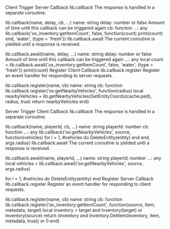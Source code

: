 Client
Trigger Server Callback
lib.callback
The response is handled in a separate coroutine.

lib.callback(name, delay, cb, ...)
name: string
delay: number or false
Amount of time until this callback can be triggered again
cb: function
...: any
lib.callback('ox_inventory:getItemCount', false, function(count)
    print(count)
end, 'water', {type = 'fresh'})
lib.callback.await
The current coroutine is yielded until a response is received.

lib.callback.await(name, delay, ...)
name: string
delay: number or false
Amount of time until this callback can be triggered again
...: any
local count = lib.callback.await('ox_inventory:getItemCount', false, 'water', {type = 'fresh'})
print(count)
Register Client Callback
lib.callback.register
Register an event handler for responding to server requests.

lib.callback.register(name, cb)
name: string
cb: function
lib.callback.register('ox:getNearbyVehicles', function(radius)
    local nearbyVehicles = lib.getNearbyVehicles(GetEntityCoords(cache.ped), radius, true)
    return nearbyVehicles
end)


Server
Trigger Client Callback
lib.callback
The response is handled in a separate coroutine.

lib.callback(name, playerId, cb, ...)
name: string
playerId: number
cb: function
...: any
lib.callback('ox:getNearbyVehicles', source, function(vehicles)
    for i = 1, #vehicles do
        DeleteEntity(entity)
    end
end, args.radius)
lib.callback.await
The current coroutine is yielded until a response is received.

lib.callback.await(name, playerId, ...)
name: string
playerId: number
...: any
local vehicles = lib.callback.await('ox:getNearbyVehicles', source, args.radius)
 
for i = 1, #vehicles do
    DeleteEntity(entity)
end
Register Server Callback
lib.callback.register
Register an event handler for responding to client requests.

lib.callback.register(name, cb)
name: string
cb: function
lib.callback.register('ox_inventory:getItemCount', function(source, item, metadata, target)
    local inventory = target and Inventory(target) or Inventory(source)
    return (inventory and Inventory.GetItem(inventory, item, metadata, true)) or 0
end)

